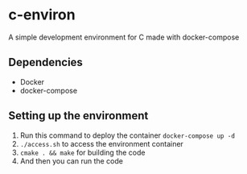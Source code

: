# c-environ
A simple development environment for C made with docker-compose

## Dependencies
- Docker
- docker-compose

## Setting up the environment
1. Run this command to deploy the container ```docker-compose up -d```
2. ```./access.sh``` to access the environment container
3. ```cmake . && make``` for building the code
4. And then you can run the code
